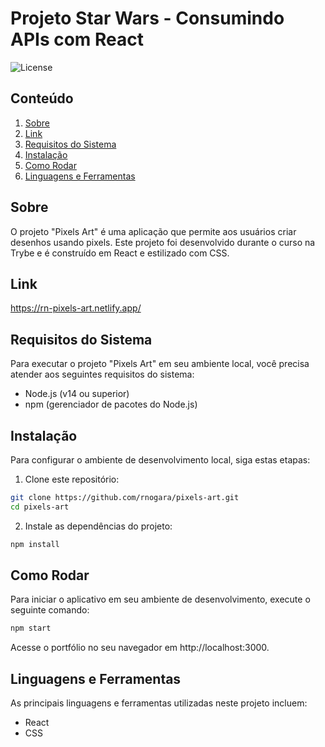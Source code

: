 # Projeto Star Wars - Consumindo APIs com React

![License](https://img.shields.io/badge/License-MIT-blue.svg)

## Conteúdo

1. [Sobre](#sobre)
2. [Link](#link)
3. [Requisitos do Sistema](#requisitos-do-sistema)
4. [Instalação](#instalação)
5. [Como Rodar](#como-rodar)
6. [Linguagens e Ferramentas](#linguagens-e-ferramentas)


## Sobre

O projeto "Pixels Art" é uma aplicação que permite aos usuários criar desenhos usando pixels. Este projeto foi desenvolvido durante o curso na Trybe e é construído em React e estilizado com CSS.


## Link

https://rn-pixels-art.netlify.app/


## Requisitos do Sistema

Para executar o projeto "Pixels Art" em seu ambiente local, você precisa atender aos seguintes requisitos do sistema:

- Node.js (v14 ou superior)
- npm (gerenciador de pacotes do Node.js)


## Instalação

Para configurar o ambiente de desenvolvimento local, siga estas etapas:

1. Clone este repositório:

```bash
git clone https://github.com/rnogara/pixels-art.git
cd pixels-art
```

2. Instale as dependências do projeto:

```bash
npm install
```

## Como Rodar

Para iniciar o aplicativo em seu ambiente de desenvolvimento, execute o seguinte comando:

```bash
npm start
```

Acesse o portfólio no seu navegador em http://localhost:3000.


## Linguagens e Ferramentas

As principais linguagens e ferramentas utilizadas neste projeto incluem:

- React
- CSS
